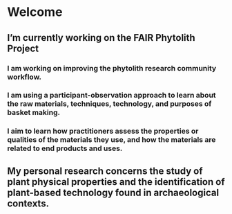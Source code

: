 # Welcome

## I’m currently working on the FAIR Phytolith Project
### I am working on improving the phytolith research community workflow.
### I am using a participant-observation approach to learn about the raw materials, techniques, technology, and purposes of basket making.
### I aim to learn how practitioners assess the properties or qualities of the materials they use, and how the materials are related to end products and uses.
## My personal research concerns the study of plant physical properties and the identification of plant-based technology found in archaeological contexts.
